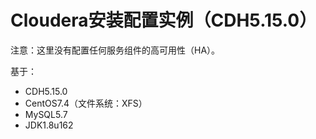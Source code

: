 Cloudera安装配置实例（CDH5.15.0）
================================================================================
注意：这里没有配置任何服务组件的高可用性（HA）。

基于：
+ CDH5.15.0
+ CentOS7.4（文件系统：XFS）
+ MySQL5.7
+ JDK1.8u162
